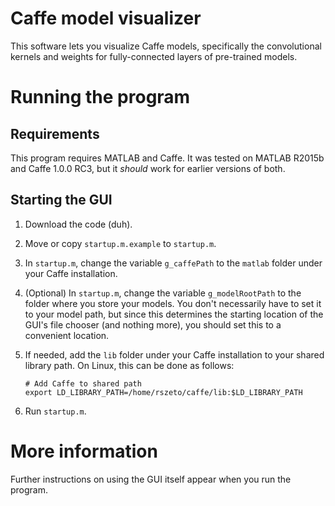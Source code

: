 # Caffe model visualizer

This software lets you visualize Caffe models, specifically the convolutional kernels and weights for fully-connected layers of pre-trained models.

# Running the program

## Requirements

This program requires MATLAB and Caffe. It was tested on MATLAB R2015b and Caffe 1.0.0 RC3, but it _should_ work for earlier versions of both.

## Starting the GUI

1. Download the code (duh).
2. Move or copy `startup.m.example` to `startup.m`.
3. In `startup.m`, change the variable `g_caffePath` to the `matlab` folder under your Caffe installation.
4. (Optional) In `startup.m`, change the variable `g_modelRootPath` to the folder where you store your models. You don't necessarily have to set it to your model path, but since this determines the starting location of the GUI's file chooser (and nothing more), you should set this to a convenient location.
5. If needed, add the `lib` folder under your Caffe installation to your shared library path. On Linux, this can be done as follows:

	```
	# Add Caffe to shared path
	export LD_LIBRARY_PATH=/home/rszeto/caffe/lib:$LD_LIBRARY_PATH
	```

6. Run `startup.m`.

# More information

Further instructions on using the GUI itself appear when you run the program.
